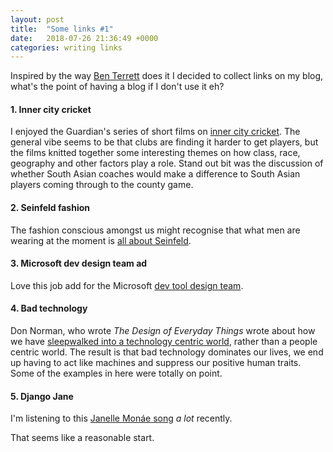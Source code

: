 ```yaml
---
layout: post
title:  "Some links #1"
date:   2018-07-26 21:36:49 +0000
categories: writing links
---
```


Inspired by the way [Ben Terrett][1] does it I decided to collect links on my blog, what's the point of having a blog if I don't use it eh?

#### 1. Inner city cricket

I enjoyed the Guardian's series of short films on [inner city cricket][2]. The general vibe seems to be that clubs are finding it harder to get players, but the films knitted together some interesting themes on how class, race, geography and other factors play a role. Stand out bit was the discussion of whether South Asian coaches would make a difference to South Asian players coming through to the county game.

#### 2. Seinfeld fashion

The fashion conscious amongst us might recognise that what men are wearing at the moment is [all about Seinfeld][3].

#### 3. Microsoft dev design team ad

Love this job add for the Microsoft [dev tool design team][4].

#### 4. Bad technology

Don Norman, who wrote _The Design of Everyday Things_ wrote about how we have [sleepwalked into a technology centric world][5], rather than a people centric world. The result is that bad technology dominates our lives, we end up having to act like machines and suppress our positive human traits. Some of the examples in here were totally on point.

#### 5. Django Jane

I'm listening to this [Janelle Mon&aacute;e song][6] _a lot_ recently.

That seems like a reasonable start.

[1]: http://noisydecentgraphics.typepad.com
[2]: https://www.theguardian.com/sport/ng-interactive/2018/jul/23/inner-city-cricket-what-happened-to-state-school-cricket
[3]: http://putthison.com/everything-in-mens-style-right-now-is-about-seinfeld/
[4]: https://microsoft.github.io/join-dev-design/
[5]: https://www.fastcompany.com/90202172/why-bad-technology-dominates-our-lives-according-to-don-norman
[6]: https://www.youtube.com/watch?v=mTjQq5rMlEY
